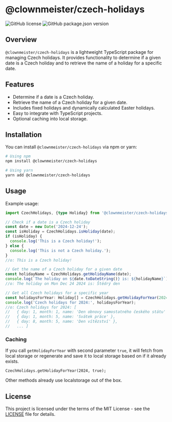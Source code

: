 # @clownmeister/czech-holidays

![GitHub license](https://img.shields.io/github/license/clownmeister/czech-holidays)
![GitHub package.json version](https://img.shields.io/github/package-json/v/clownmeister/czech-holidays)

## Overview

`@clownmeister/czech-holidays` is a lightweight TypeScript package for managing Czech holidays. It provides functionality to determine if a given date is a Czech holiday and to retrieve the name of a holiday for a specific date.

## Features

- Determine if a date is a Czech holiday.
- Retrieve the name of a Czech holiday for a given date.
- Includes fixed holidays and dynamically calculated Easter holidays.
- Easy to integrate with TypeScript projects.
- Optional caching into local storage.

## Installation

You can install `@clownmeister/czech-holidays` via npm or yarn:

```bash
# Using npm
npm install @clownmeister/czech-holidays

# Using yarn
yarn add @clownmeister/czech-holidays
```

## Usage

Example usage:

```typescript
import CzechHolidays, {type Holiday} from '@clownmeister/czech-holidays';

// Check if a date is a Czech holiday
const date = new Date('2024-12-24');
const isHoliday = CzechHolidays.isHoliday(date);
if (isHoliday) {
  console.log('This is a Czech holiday!');
} else {
  console.log('This is not a Czech holiday.');
}
//o: This is a Czech holiday!

// Get the name of a Czech holiday for a given date
const holidayName = CzechHolidays.getHolidayName(date);
console.log(`The holiday on ${date.toDateString()} is: ${holidayName}`);
//o: The holiday on Mon Dec 24 2024 is: Štědrý den

// Get all Czech holidays for a specific year
const holidaysForYear: Holiday[] = CzechHolidays.getHolidayForYear(2024);
console.log('Czech holidays for 2024:', holidaysForYear);
//o: Czech holidays for 2024: [
//   { day: 1, month: 1, name: 'Den obnovy samostatného českého státu' },
//   { day: 1, month: 5, name: 'Svátek práce' },
//   { day: 8, month: 5, name: 'Den vítězství' },
//   ... ]
```

### Caching

If you call `getHolidayForYear` with second parameter `true`, 
it will fetch from local storage or regenerate 
and save it to local storage based on if it already exists.

`CzechHolidays.getHolidayForYear(2024, true);`

Other methods already use localstorage out of the box.

## License
This project is licensed under the terms of the MIT License - see the [LICENSE](./LICENSE.md) file for details.